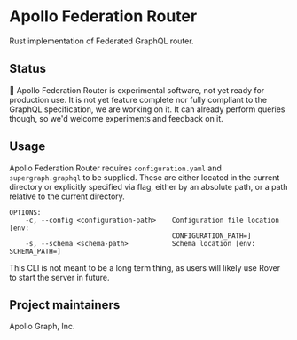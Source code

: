 # Apollo Federation Router

Rust implementation of Federated GraphQL router.

## Status

🚧 Apollo Federation Router is experimental software, not yet ready for production use.
It is not yet feature complete nor fully compliant to the GraphQL specification, we are
working on it.
It can already perform queries though, so we'd welcome experiments and feedback on it.

## Usage

Apollo Federation Router requires `configuration.yaml` and `supergraph.graphql`
to be supplied.  These are either located in the current directory or explicitly
specified via flag, either by an absolute path, or a path relative to the current
directory.

```
OPTIONS:
    -c, --config <configuration-path>    Configuration file location [env:
                                         CONFIGURATION_PATH=]
    -s, --schema <schema-path>           Schema location [env: SCHEMA_PATH=]
```


This CLI is not meant to be a long term thing, as users will likely use Rover
to start the server in future.

## Project maintainers

Apollo Graph, Inc.
